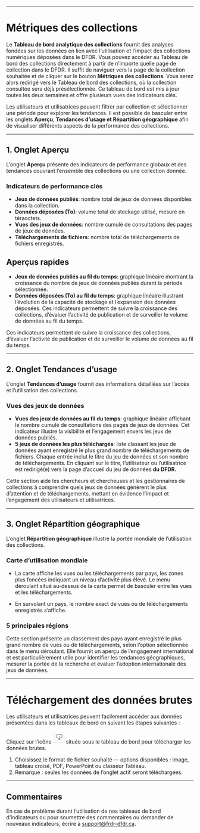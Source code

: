 ﻿___

# Métriques des collections

Le **Tableau de bord analytique des collections** fournit des analyses fondées sur les données en lien avec 
l’utilisation et l’impact des collections numériques déposées dans le DFDR. Vous pouvez accéder au Tableau de bord des 
collections directement à partir de n’importe quelle page de collection dans le DFDR. Il suffit de naviguer vers la page 
de la collection souhaitée et de cliquer sur le bouton **Métriques des collections**. Vous serez alors redirigé vers le 
Tableau de bord des collections, où la collection consultée sera déjà présélectionnée. Ce tableau de bord est mis à 
jour toutes les deux semaines et offre plusieurs vues des indicateurs clés.

Les utilisateurs et utilisatrices peuvent filtrer par collection et sélectionner une période pour explorer les 
tendances. Il est possible de basculer entre les onglets **Aperçu**, **Tendances d’usage et Répartition géographique** 
afin de visualiser différents aspects de la performance des collections.

___

## 1. Onglet Aperçu
L’onglet **Aperçu** présente des indicateurs de performance globaux et des tendances couvrant l’ensemble des collections 
ou une collection donnée.

### Indicateurs de performance clés

* **Jeux de données publiés**: nombre total de jeux de données disponibles dans la collection.
* **Données déposées (To)**: volume total de stockage utilisé, mesuré en téraoctets.
* **Vues des jeux de données**: nombre cumulé de consultations des pages de jeux de données.
* **Téléchargements de fichiers**: nombre total de téléchargements de fichiers enregistrés.

## Aperçus rapides
*	**Jeux de données publiés au fil du temps**: graphique linéaire montrant la croissance du nombre de jeux de données publiés durant la période sélectionnée.
* 	**Données déposées (To) au fil du temps**: graphique linéaire illustrant l’évolution de la capacité de stockage et l’expansion des données déposées.
Ces indicateurs permettent de suivre la croissance des collections, d’évaluer l’activité de publication et de surveiller le volume de données au fil du temps.

Ces indicateurs permettent de suivre la croissance des collections, d’évaluer l’activité de publication et de surveiller 
le volume de données au fil du temps.

___

## 2. Onglet Tendances d’usage

L’onglet **Tendances d’usage** fournit des informations détaillées sur l’accès et l’utilisation des collections.

### Vues des jeux de données

* **Vues des jeux de données au fil du temps**: graphique linéaire affichant le nombre cumulé de consultations des pages de jeux de données. Cet indicateur illustre la visibilité et l’engagement envers les jeux de données publiés.
* **5 jeux de données les plus téléchargés**: liste classant les jeux de données ayant enregistré le plus grand nombre 
de téléchargements de fichiers. Chaque entrée inclut le titre du jeu de données et son nombre de téléchargements. En 
cliquant sur le titre, l’utilisateur ou l’utilisatrice est redirigé(e) vers la page d’accueil du jeu de données **du 
DFDR.**


Cette section aide les chercheurs et chercheuses et les gestionnaires de collections à comprendre quels jeux de données génèrent le plus d’attention et de téléchargements, mettant en évidence l’impact et l’engagement des utilisateurs et utilisatrices.

---

## 3. Onglet Répartition géographique

L’onglet **Répartition géographique** illustre la portée mondiale de l’utilisation des collections.

### Carte d’utilisation mondiale

* La carte affiche les vues ou les téléchargements par pays, les zones plus foncées indiquant un niveau d’activité plus élevé. Le menu déroulant situé au-dessus de la carte permet de basculer entre les vues et les téléchargements.

* En survolant un pays, le nombre exact de vues ou de téléchargements enregistrés s’affiche.

### 5 principales régions
Cette section présente un classement des pays ayant enregistré le plus grand nombre de vues ou de téléchargements, selon l’option sélectionnée dans le menu déroulant. Elle fournit un aperçu de l’engagement international et est particulièrement utile pour identifier les tendances géographiques, mesurer la portée de la recherche et évaluer l’adoption internationale des jeux de données.

___

# Téléchargement des données brutes

Les utilisateurs et utilisatrices peuvent facilement accéder aux données présentées dans les tableaux de bord en suivant les étapes suivantes :


Cliquez sur l’icône ![Alt](/docs/img/screenshots/user_metrics/DownloadIcon.png "Download Icon")  située sous le tableau de bord pour télécharger les données brutes.

1. Choisissez le format de fichier souhaité — options disponibles : image, tableau croisé, PDF, PowerPoint ou classeur Tableau.
2. Remarque : seules les données de l’onglet actif seront téléchargées.



___
## Commentaires 

En cas de problème durant l’utilisation de nos tableaux de bord d’indicateurs ou pour soumettre des commentaires ou 
demander de nouveaux indicateurs, écrire à [support@frdr-dfdr.ca](mailto:support@frdr-dfdr.ca).